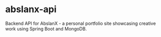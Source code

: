 # abslanx-api
Backend API for AbslanX - a personal portfolio site showcasing creative work using Spring Boot and MongoDB.

